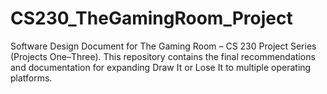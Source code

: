 # CS230_TheGamingRoom_Project
Software Design Document for The Gaming Room – CS 230 Project Series (Projects One–Three). This repository contains the final recommendations and documentation for expanding Draw It or Lose It to multiple operating platforms.
